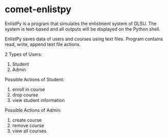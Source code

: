 # comet-enlistpy

EnlistPy is a program that simulates the enlistment system of DLSU. 
The system is text-based and all outputs will be displayed on the Python shell. 

EnlistPy saves data of users and courses using text files. Program contains read, write, append text file actions.

2 Types of Users:
1. Student
2. Admin

Possible Actions of Student:
1. enroll in course
2. drop course
3. view student information

Possible Actions of Admin:
1. create course
2. remove course
3. view all courses

